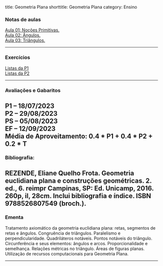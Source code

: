 title: Geometria Plana
shorttitle: Geometria Plana
category: Ensino


### Notas de aulas
[Aula 01: Noções Primitivas.]({static}/arquivos/GP_Aula_01.pdf)  
[Aula 02: Ângulos.]({static}/arquivos/GP_Aula_02.pdf)  
[Aula 03: Triângulos.]({static}/arquivos/GP_Aula_03.pdf)   


---
### Exercícios
[Listas da P1]({static}/arquivos/P1_Listas_GP.pdf)  
[Listas da P2]({static}/arquivos/P2_Listas_GP.pdf)


 


---
### Avaliações e Gabaritos

 P1 – 18/07/2023  
 P2 – 29/08/2023  
 PS – 05/08/2023  
 EF – 12/09/2023  
Média de Aproveitamento: 0.4 * P1 + 0.4 * P2 + 0.2 * T 
---
### Bibliografia:  

REZENDE, Eliane Quelho Frota. Geometria euclidiana plana e construções geométricas. 2. ed., 6. reimpr Campinas, SP: Ed. Unicamp, 2016. 260p, il, 28cm. Inclui bibliografia e índice. ISBN 9788526807549 (broch.).
---
### Ementa

Tratamento axiomático da geometria euclidiana plana: retas, segmentos de retas e ângulos.
Congruência de triângulos. Paralelismo e perpendicularidade. Quadriláteros notáveis. Pontos notáveis
do triângulo. Circunferência e seus elementos: ângulos e arcos. Proporcionalidade e semelhança.
Relações métricas no triângulo. Áreas de figuras planas. Utilização de recursos computacionais para
Geometria Plana.

---



